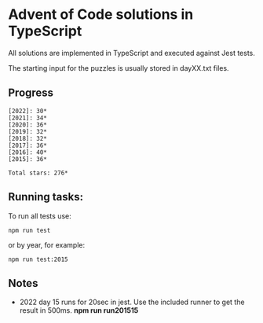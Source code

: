 Advent of Code solutions in TypeScript
======================================

All solutions are implemented in TypeScript and executed against Jest tests.

The starting input for the puzzles is usually stored in dayXX.txt files.

## Progress

    [2022]: 30*
    [2021]: 34*
    [2020]: 36*
    [2019]: 32*
    [2018]: 32*
    [2017]: 36*
    [2016]: 40*
    [2015]: 36*

    Total stars: 276*

## Running tasks:

To run all tests use:

    npm run test

or by year, for example:

    npm run test:2015

## Notes

- 2022 day 15 runs for 20sec in jest. Use the included runner to get the result in 500ms. **npm run run201515**